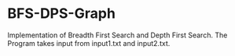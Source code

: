 # BFS-DPS-Graph
Implementation of Breadth First Search and Depth First Search.
The Program takes input from input1.txt and input2.txt. 
